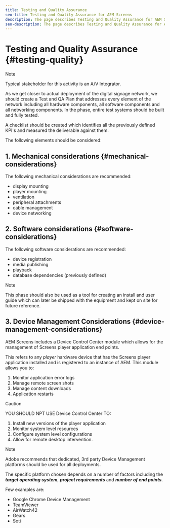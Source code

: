 ```yaml
---
title: Testing and Quality Assurance
seo-title: Testing and Quality Assurance for AEM Screens
description: The page describes Testing and Quality Assurance for AEM Screens Best Practices Guide
seo-description: The page describes Testing and Quality Assurance for AEM Screens Best Practices Guide
---
```


# Testing and Quality Assurance {#testing-quality}

>[!NOTE]
>
>Typical stakeholder for this activity is an A/V Integrator.

As we get closer to actual deployment of the digital signage network, we should create a Test and QA Plan that addresses every element of the network including all hardware components, all software components and all networking components.
In the phase, entire test systems should be built and fully tested.

A checklist should be created which identifies all the previously defined KPI's and measured the deliverable against them.

The following elements should be considered:

## 1. Mechanical considerations {#mechanical-considerations}

The following mechanical considerations are recommended:

* display mounting
* player mounting
* ventilation
* peripheral attachments
* cable management
* device networking

## 2. Software considerations {#software-considerations}

The following software considerations are recommended:

* device registration
* media publishing
* playback
* database dependencies (previously defined)

>[!NOTE]
> This phase should also be used as a tool for creating an install and user guide which can later be shipped with the equipment and kept on site for future reference.

## 3. Device Management Considerations {#device-management-considerations}

  
AEM Screens includes a Device Control Center module which allows for the management of Screens player application end points.
      
This refers to any *player* hardware device that has the Screens player application installed and is registered to an instance of AEM.
This module allows you to:

1. Monitor application error logs
1. Manage remote screen shots
1. Manage content downloads
1. Application restarts

>[!CAUTION]
> YOU SHOULD NPT USE Device Control Center TO:
>
> 1. Install new versions of the player application
> 1. Monitor system level resources
> 1. Configure system level configurations
> 1. Allow for remote desktop intervention.


>[!NOTE]
> Adobe recommends that dedicated, 3rd party Device Management platforms should be used for all deployments.

The specific platform chosen depends on a number of factors including the ***target operating system***, ***project requirements*** and ***number of end points***.
     
Few examples are:

* Google Chrome Device Management
* TeamViewer
* AirWatch42
* Gears
* Soti